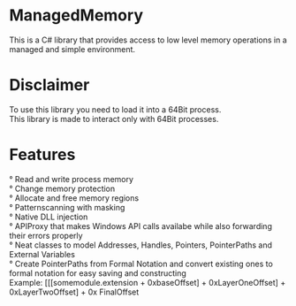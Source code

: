 # ManagedMemory
This is a C# library that provides access to low level memory operations in a managed and simple environment.

# Disclaimer
To use this library you need to load it into a 64Bit process. <br>
This library is made to interact only with 64Bit processes. <br>

# Features
° Read and write process memory <br>
° Change memory protection <br>
° Allocate and free memory regions <br>
° Patternscanning with masking <br>
° Native DLL injection <br>
° APIProxy that makes Windows API calls availabe while also forwarding their errors properly <br>
° Neat classes to model Addresses, Handles, Pointers, PointerPaths and External Variables <br>
° Create PointerPaths from Formal Notation and convert existing ones to formal notation for easy saving and constructing <br>
Example: [[[somemodule.extension + 0xbaseOffset] + 0xLayerOneOffset] + 0xLayerTwoOffset] + 0x FinalOffset <br>
